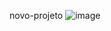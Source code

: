 novo-projeto
![image](https://user-images.githubusercontent.com/115180822/214921133-38aed30a-3821-4ffa-a9e7-2a0c82e194e7.png)
